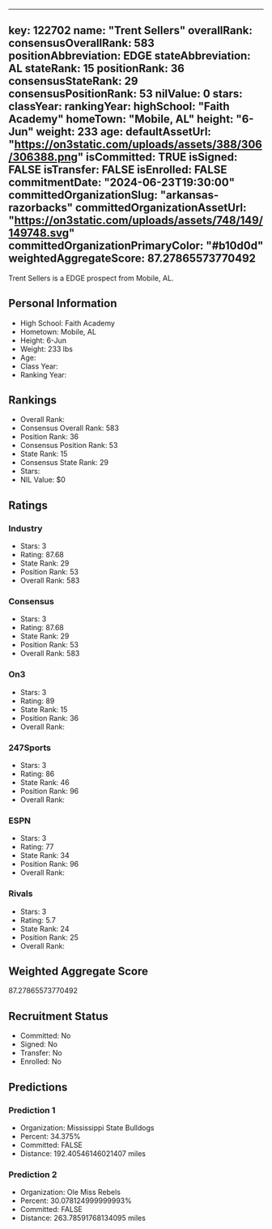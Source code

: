---
  key: 122702
  name: "Trent Sellers"
  overallRank: 
  consensusOverallRank: 583
  positionAbbreviation: EDGE
  stateAbbreviation: AL
  stateRank: 15
  positionRank: 36
  consensusStateRank: 29
  consensusPositionRank: 53
  nilValue: 0
  stars: 
  classYear: 
  rankingYear: 
  highSchool: "Faith Academy"
  homeTown: "Mobile, AL"
  height: "6-Jun"
  weight: 233
  age: 
  defaultAssetUrl: "https://on3static.com/uploads/assets/388/306/306388.png"
  isCommitted: TRUE
  isSigned: FALSE
  isTransfer: FALSE
  isEnrolled: FALSE
  commitmentDate: "2024-06-23T19:30:00"
  committedOrganizationSlug: "arkansas-razorbacks"
  committedOrganizationAssetUrl: "https://on3static.com/uploads/assets/748/149/149748.svg"
  committedOrganizationPrimaryColor: "#b10d0d"
  weightedAggregateScore: 87.27865573770492
  ---
  
  Trent Sellers is a EDGE prospect from Mobile, AL.
  
  ## Personal Information
  - High School: Faith Academy
  - Hometown: Mobile, AL
  - Height: 6-Jun
  - Weight: 233 lbs
  - Age: 
  - Class Year: 
  - Ranking Year: 
  
  ## Rankings
  - Overall Rank: 
  - Consensus Overall Rank: 583
  - Position Rank: 36
  - Consensus Position Rank: 53
  - State Rank: 15
  - Consensus State Rank: 29
  - Stars: 
  - NIL Value: $0
  
  ## Ratings
  
  ### Industry
  - Stars: 3
  - Rating: 87.68
  - State Rank: 29
  - Position Rank: 53
  - Overall Rank: 583
  
  ### Consensus
  - Stars: 3
  - Rating: 87.68
  - State Rank: 29
  - Position Rank: 53
  - Overall Rank: 583
  
  ### On3
  - Stars: 3
  - Rating: 89
  - State Rank: 15
  - Position Rank: 36
  - Overall Rank: 
  
  ### 247Sports
  - Stars: 3
  - Rating: 86
  - State Rank: 46
  - Position Rank: 96
  - Overall Rank: 
  
  ### ESPN
  - Stars: 3
  - Rating: 77
  - State Rank: 34
  - Position Rank: 96
  - Overall Rank: 
  
  ### Rivals
  - Stars: 3
  - Rating: 5.7
  - State Rank: 24
  - Position Rank: 25
  - Overall Rank: 
  
  ## Weighted Aggregate Score
  87.27865573770492
  
  ## Recruitment Status
  - Committed: No
  - Signed: No
  - Transfer: No
  - Enrolled: No
  
  
  
  ## Predictions
  
  ### Prediction 1
  - Organization: Mississippi State Bulldogs
  - Percent: 34.375%
  - Committed: FALSE
  - Distance: 192.40546146021407 miles
  
  ### Prediction 2
  - Organization: Ole Miss Rebels
  - Percent: 30.078124999999993%
  - Committed: FALSE
  - Distance: 263.78591768134095 miles
  